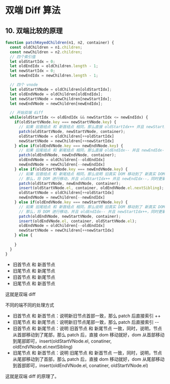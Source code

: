 # 双端 Diff 算法

## 10. 双端比较的原理

```js
function patchKeyedChildren(n1, n2, container) {
  const oldChildren = n1.children;
  const newChildren = n2.children;
  // 四个索引值
  let oldStartIdx = 0;
  let oldEndIdx = oldChildren.length - 1;
  let newStartIdx = 0;
  let newEndIdx = newChildren.length - 1;

  // 四个 vnode
  let oldStartVNode = oldChildren[oldStartIdx];
  let oldEndVNode = oldChildren[oldEndIdx];
  let newStartVNode = newChildren[newStartIdx];
  let newEndVNode = newChildren[newEndIdx];

  // 开始双端 diff
  while(oldStartIdx <= oldEndIdx && newStartIdx <= newEndIdx) {
    if(oldStartVNode.key === newStartVNode.key) {
      // 如果 旧首结点 和 新首结点 相同，那么直接 oldStartIdx++ 并且 newStartIdx++，同时更新对应的 vnode
      patch(oldStartVNode, newStartVNode, container);
      oldStartVNode = oldChildren[++oldStartIdx]
      newStartVNode = newChildren[++newStartIdx]
    } else if(oldEndVNode.key === newEndVNode.key) {
      // 如果 旧尾结点 和 新尾结点 相同，那么直接 oldEndIdx-- 并且 newEndIdx--
      patch(oldEndVNode, newEndVNode, container);
      oldEndVNode = oldChildren[--oldEndIdx]
      newEndVNode = newChildren[--newEndIdx]
    } else if(oldStartVNode.key === newEndVNode.key) {
      // 如果 旧首结点 和 新尾结点 相同，那么说明 旧真实 DOM 移动到了 新真实 DOM 列表的最后，
      // 那么，将 DOM 进行移动，并且 oldStartIdx++ 并且 newEndIdx--，同时更新对应的 vnode
      patch(oldStartVNode, newEndVNode, container);
      insert(oldStartVNode.el, container, oldEndVNode.el.nextSibling);
      oldStartVNode = oldChildren[++oldStartIdx]
      newEndVNode = newChildren[--newEndIdx]
    } else if(oldEndVNode.key === newStartVNode.key) {
      // 如果 旧尾结点 和 新首结点 相同，那么说明 旧真实 DOM 移动到了 新真实 DOM 列表的前面，
      // 那么，将 DOM 进行移动，并且 oldEndIdx-- 并且 newStartIdx++，同时更新对应的 vnode
      patch(oldEndVNode, newStartVNode, container);
      insert(oldEndVNode.el, container, oldStartVNode.el);
      oldEndVNode = oldChildren[--oldEndIdx]
      newStartVNode = newChildren[++newStartIdx]
    } else {
      
    }
  }
}
```

- 旧首节点 和 新首节点
- 旧尾节点 和 新尾节点
- 旧首节点 和 新尾节点
- 旧尾节点 和 新首节点

这就是双端 diff

不同的端不同的处理方式

- 旧首节点 和 新首节点：说明新旧节点首部一致，那么 patch 后直接索引 ++
- 旧尾节点 和 新尾节点：说明新旧节点尾部一致，那么 patch 后直接索引 --
- 旧首节点 和 新尾节点：说明 旧首节点 和 新尾节点 一致，同时，说明，节点从首部移动到了尾部，那么 patch 后，直接 dom 移动就好，dom 从首部移动到尾部即可，insert(oldStartVNode.el, conatiner, oldEndVNode.el.nextSibling)
- 旧尾节点 和 新首节点：说明 旧尾节点 和 新首节点 一致，同时，说明，节点从尾部移动到了首部，那么 patch 后，直接 dom 移动就好，dom 从尾部移动到首部即可，insert(oldEndVNode.el, conatiner, oldStartVNode.el)

这就是双端 diff 的原理了。

